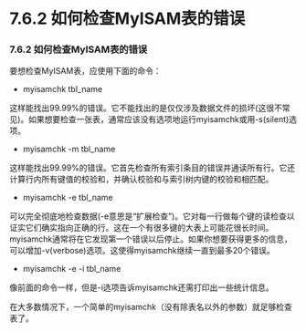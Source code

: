 #  **7.6.2 如何检查MyISAM表的错误**

### **7.6.2 如何检查MyISAM表的错误**

要想检查MyISAM表，应使用下面的命令：

* myisamchk tbl_name

这样能找出99.99%的错误。它不能找出的是仅仅涉及数据文件的损坏(这很不常见)。如果想要检查一张表，通常应该没有选项地运行myisamchk或用-s(silent)选项。

* myisamchk -m tbl_name

这样能找出99.99%的错误。它首先检查所有索引条目的错误并通读所有行。它还计算行内所有键值的校验和，并确认校验和与索引树内键的校验和相匹配。

* myisamchk -e tbl_name

可以完全彻底地检查数据(-e意思是“扩展检查”)。它对每一行做每个键的读检查以证实它们确实指向正确的行。这在一个有很多键的大表上可能花很长时间。myisamchk通常将在它发现第一个错误以后停止。如果你想要获得更多的信息，可以增加-v(verbose)选项。这使得myisamchk继续一直到最多20个错误。

* myisamchk -e -i tbl_name

像前面的命令一样，但是-i选项告诉myisamchk还需打印出一些统计信息。

在大多数情况下，一个简单的myisamchk（没有除表名以外的参数）就足够检查表了。